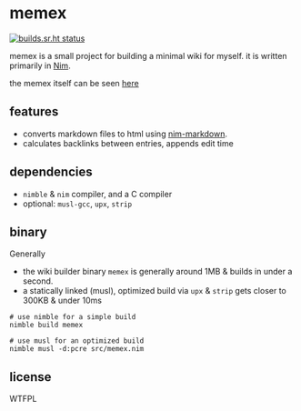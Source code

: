 # memex

[![builds.sr.ht status](https://builds.sr.ht/~metasyn/memex.svg)](https://builds.sr.ht/~metasyn/memex?)

memex is a small project for building a minimal wiki for myself. it is written primarily in [Nim](https://nim-lang.org).

the memex itself can be seen [here](https://metasyn.pw)

## features

* converts markdown files to html using [nim-markdown](https://github.com/soasme/nim-markdown).
* calculates backlinks between entries, appends edit time

## dependencies

* `nimble` & `nim` compiler, and a C compiler
* optional: `musl-gcc`, `upx`, `strip`

## binary

Generally
* the wiki builder binary `memex` is generally around 1MB & builds in under a second.
* a statically linked (musl), optimized build via `upx` & `strip` gets closer to 300KB & under 10ms

```shell
# use nimble for a simple build
nimble build memex

# use musl for an optimized build
nimble musl -d:pcre src/memex.nim
```

## license

<a href="http://www.wtfpl.net/">
  <img src="http://www.wtfpl.net/wp-content/uploads/2012/12/wtfpl-badge-4.png" width="80" height="15" alt="WTFPL" />
</a>
